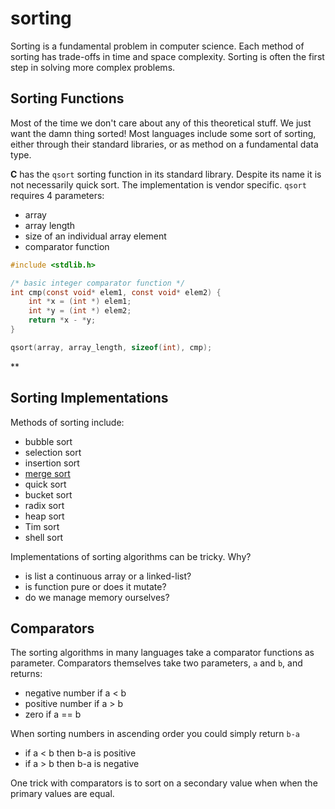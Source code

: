 ---
---

sorting
=======

Sorting is a fundamental problem in computer science.
Each method of sorting has trade-offs in time and space complexity.
Sorting is often the first step in solving more complex problems.

## Sorting Functions

Most of the time we don't care about any of this theoretical stuff.
We just want the damn thing sorted!
Most languages include some sort of sorting,
either through their standard libraries,
or as method on a fundamental data type.

**C** has the `qsort` sorting function in its standard library.
Despite its name it is not necessarily quick sort.
The implementation is vendor specific.
`qsort` requires 4 parameters:
- array
- array length
- size of an individual array element
- comparator function

```c
#include <stdlib.h>

/* basic integer comparator function */
int cmp(const void* elem1, const void* elem2) {
    int *x = (int *) elem1;
    int *y = (int *) elem2;
    return *x - *y;
}

qsort(array, array_length, sizeof(int), cmp);
```
**

## Sorting Implementations

Methods of sorting include:
- bubble sort
- selection sort
- insertion sort
- [merge sort](merge-sort.md)
- quick sort
- bucket sort
- radix sort
- heap sort
- Tim sort
- shell sort

Implementations of sorting algorithms can be tricky. Why?
- is list a continuous array or a linked-list?
- is function pure or does it mutate?
- do we manage memory ourselves?

## Comparators

The sorting algorithms in many languages take a comparator functions as parameter.
Comparators themselves take two parameters, `a` and `b`, and returns:
  - negative number if a < b
  - positive number if a > b
  - zero if a == b

When sorting numbers in ascending order you could simply return `b-a`
  - if a < b then b-a is positive
  - if a > b then b-a is negative

One trick with comparators is to sort on a secondary value when when the primary values are equal.
